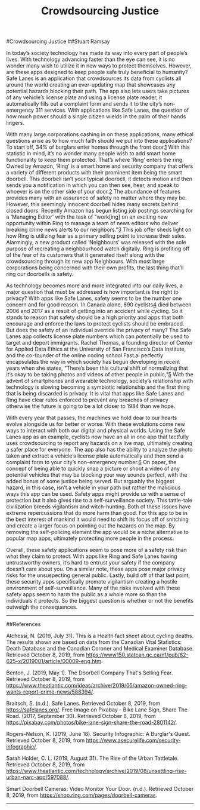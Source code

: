 ﻿---
title: Crowdsourcing Justice
lname: Ramsay
fname: Stuart
email: ramsas1@mcmaster.ca
web: stu.ramsay
image-description: A picture of a bike lane sign saying 'share the road'
bio: Stuart is currently a student at McMaster University
---
#Crowdsourcing Justice
##Stuart Ramsay

In today’s society technology has made its way into every part of people’s lives. With technology advancing faster than the eye can see, it is no wonder many wish to utilize it in new ways to protect themselves. However, are these apps designed to keep people safe truly beneficial to humanity? Safe Lanes is an application that crowdsources its data from cyclists all around the world creating an ever-updating map that showcases any potential hazards blocking their path. The app also lets users take pictures of any vehicle’s license plate and using a license plate reader, it automatically fills out a complaint form and sends it to the city’s non-emergency 311 services. With applications like Safe Lanes, the question of how much power should a single citizen wields in the palm of their hands lingers.


With many large corporations cashing in on these applications, many ethical questions arise as to how much faith should we put into these applications? To start off, 34% of burglars enter homes through the front door.[1] With this statistic in mind, it’s no wonder many people wish to add smart home functionality to keep them protected. That’s where ‘Ring’ enters the ring. Owned by Amazon, ‘Ring’ is a smart home and security company that offers a variety of different products with their prominent item being the smart doorbell. This doorbell isn’t your typical doorbell, it detects motion and then sends you a notification in which you can then see, hear, and speak to whoever is on the other side of your door.[2] The abundance of features provides many with an assurance of safety no matter where they may be. However, this seemingly innocent doorbell hides many secrets behind closed doors. Recently Amazon has begun listing job postings searching for a ‘Managing Editor’ with the task of "work[ing] on an exciting new opportunity within Ring to manage a team of news editors who deliver breaking crime news alerts to our neighbors.”[3] This job offer sheds light on how Ring is utilizing fear as a primary selling point to increase their sales. Alarmingly, a new product called ‘Neighbours’ was released with the sole purpose of recreating a neighbourhood watch digitally. Ring is profiting off of the fear of its customers that it generated itself along with the crowdsourcing through its new app Neighbours. With most large corporations being concerned with their own profits, the last thing that’ll ring our doorbells is safety.


As technology becomes more and more integrated into our daily lives, a major question that must be addressed is how important is the right to privacy? With apps like Safe Lanes, safety seems to be the number one concern and for good reason. In Canada alone, 890 cyclists[4] died between 2006 and 2017 as a result of getting into an accident while cycling. So it stands to reason that safety should be a high priority and apps that both encourage and enforce the laws to protect cyclists should be embraced. But does the safety of an individual override the privacy of many? The Safe Lanes app collects license plate numbers which can potentially be used to target and deport immigrants. Rachel Thomas, a founding director of Center for Applied Data Ethics at the University of San Francisco’s Data Institute, and the co-founder of the online coding school Fast.ai perfectly encapsulates the way in which society has begun developing in recent years when she states, “There’s been this cultural shift of normalizing that it’s okay to be taking photos and videos of other people in public,”[5] With the advent of smartphones and wearable technology, society’s relationship with technology is slowing becoming a symbiotic relationship and the first thing that is being discarded is privacy.  It is vital that apps like Safe Lanes and Ring have clear rules enforced to prevent any breaches of privacy otherwise the future is going to be a lot closer to 1984 than we hope. 


With every year that passes, the machines we hold dear to our hearts evolve alongside us for better or worse. With these evolutions come new ways to interact with both our digital and physical worlds. Using the Safe Lanes app as an example, cyclists now have an all in one app that tactfully uses crowdsourcing to report any hazards on a live map, ultimately creating a safer place for everyone. The app also has the ability to analyze the photo taken and extract a vehicle’s license plate automatically and then send a complaint form to your city’s non-emergency number.[6] On paper, the concept of being able to quickly snap a picture or shoot a video of any potential vehicles that may be blocking your way sounds perfect, with the added bonus of some justice being served. But arguably the biggest hazard, in this case, isn’t a vehicle in your path but rather the malicious ways this app can be used. Safety apps might provide us with a sense of protection but it also gives rise to a self-surveillance society. This tattle-tale civilization breeds vigilantism and witch-hunting. Both of these issues have extreme repercussions that do more harm than good. For this app to be in the best interest of mankind it would need to shift its focus off of snitching and create a larger focus on pointing out the hazards on the map. By removing the self-policing element the app would be a niche alternative to popular map apps, ultimately protecting more people in the process.

Overall, these safety applications seem to pose more of a safety risk than what they claim to protect. With apps like Ring and Safe Lanes having untrustworthy owners, it’s hard to entrust your safety if the company doesn’t care about you. On a similar note, these apps pose major privacy risks for the unsuspecting general public. Lastly, build off of that last point, these security apps specifically promote vigilantism creating a hostile environment of self-surveillance. Many of the risks involved with these safety apps seem to harm the public as a whole more so than the individuals it protects. So the biggest question is whether or not the benefits outweigh the consequences.
________________
##References


Atchessi, N. (2019, July 31). This is a Health fact sheet about cycling deaths. The results shown are based on data from the Canadian Vital Statistics: Death Database and the Canadian Coroner and Medical Examiner Database. Retrieved October 8, 2019, from https://www150.statcan.gc.ca/n1/pub/82-625-x/2019001/article/00009-eng.htm.

Benton, J. (2019, May 1). The Doorbell Company That's Selling Fear. Retrieved October 8, 2019, from https://www.theatlantic.com/ideas/archive/2019/05/amazon-owned-ring-wants-report-crime-news/588394/.

Braitsch, S. (n.d.). Safe Lanes. Retrieved October 8, 2019, from https://safelanes.org/.
Free Image on Pixabay - Bike Lane Sign, Share The Road. (2017, September 30). Retrieved October 8, 2019, from https://pixabay.com/photos/bike-lane-sign-share-the-road-2801142/.

Rogers-Nelson, K. (2019, June 18). Security Infographic: A Burglar's Quest. Retrieved October 8, 2019, from https://www.asecurelife.com/security-infographic/.

Sarah Holder, C. L. (2019, August 31). The Rise of the Urban Tattletale. Retrieved October 8, 2019, from https://www.theatlantic.com/technology/archive/2019/08/unsettling-rise-urban-narc-app/597088/.

Smart Doorbell Cameras: Video Monitor Your Door. (n.d.). Retrieved October 8, 2019, from https://shop.ring.com/pages/doorbell-cameras.


________________
[1]: https://www.asecurelife.com/security-infographic/
[2]: https://shop.ring.com/pages/doorbell-cameras
[3]: https://www.theatlantic.com/ideas/archive/2019/05/amazon-owned-ring-wants-report-crime-news/588394/
[4]: https://www150.statcan.gc.ca/n1/pub/82-625-x/2019001/article/00009-eng.htm
[5]: https://www.theatlantic.com/technology/archive/2019/08/unsettling-rise-urban-narc-app/597088/
[6]: https://safelanes.org/